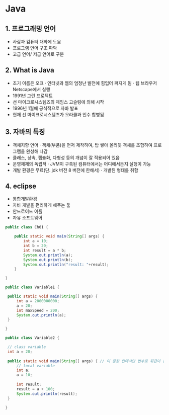# Java

## 1. 프로그래밍 언어
   - 사람과 컴퓨터 대화에 도움
   - 프로그램 언어 구조 파악
   - 고급 언어/ 저급 언어로 구분

## 2. What is Java
  - 초기 이름은 오크 
   · 인터넷과 웹의 엄청난 발전에 힘입어 퍼지게 됨
   · 웹 브라우저 Netscape에서 실행
  - 1991년 그린 프로젝트
  - 선 마이크로시스템즈의 제임스 고슬링에 의해 시작
  - 1996년 1월에 공식적으로 자바 발표
  - 현재 선 마이크로시스템즈가 오라클과 인수 합병됨

## 3. 자바의 특징
 - 객체지향 언어
  · 객체(부품)을 먼저 제작하여, 탑 쌓아 올리듯 객체를 조합하여 프로그램을 완성해 나감
 - 클래스, 상속, 캡슐화, 다형성 등의 개념이 잘 적용되어 있음
 - 운영체제의 독립적
  · JVM이 구축된 컴퓨터에서는 어디에서든지 실행이 가능
 - 개발 환경은 무료(단. jdk 버전 8 버전에 한해서)
  · 개발된 형태를 취함

## 4. eclipse
 - 통합개발환경
 - 자바 개발을 편리하게 해주는 툴
 - 안드로이드 어플
 - 자유 소프트웨어

```java
public class Ch01 {

	public static void main(String[] args) {
		int a = 10;
		int b = 20;
		int result = a * b;
		System.out.println(a);
		System.out.println(b);
		System.out.println("result: "+result);
	}

}
   ```

   ```java
   public class Variable1 {

	public static void main(String[] args) {
		int a = 2000000000;
		a = 20;
		int maxSpeed = 200;
		System.out.println(a);
	}

}
   ```

   ```java
  public class Variable2 {

	// class variable
	int a = 20;
	
	public static void main(String[] args) { // 이 문장 안에서만 변수로 취급이 된다.
		// local variable
		int a;
		a = 10;
		
		int result;
		result = a + 100;
		System.out.println(result);
	}

}

   ```
